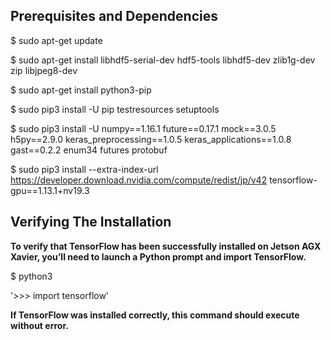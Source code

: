 Prerequisites and Dependencies
-----------------

$ sudo apt-get update

$ sudo apt-get install libhdf5-serial-dev hdf5-tools libhdf5-dev zlib1g-dev zip libjpeg8-dev

$ sudo apt-get install python3-pip

$ sudo pip3 install -U pip testresources setuptools

$ sudo pip3 install -U numpy==1.16.1 future==0.17.1 mock==3.0.5 h5py==2.9.0 keras_preprocessing==1.0.5 keras_applications==1.0.8 gast==0.2.2 enum34 futures protobuf

$ sudo pip3 install --extra-index-url https://developer.download.nvidia.com/compute/redist/jp/v42 tensorflow-gpu==1.13.1+nv19.3

Verifying The Installation
-----------------

**To verify that TensorFlow has been successfully installed on Jetson AGX Xavier, you’ll need to launch a Python prompt and import TensorFlow.**

$ python3

'>>> import tensorflow'

**If TensorFlow was installed correctly, this command should execute without error.**
